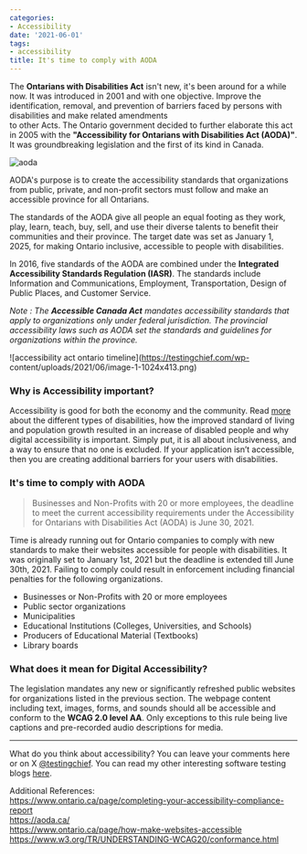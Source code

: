 ```yaml
---
categories:
- Accessibility
date: '2021-06-01'
tags:
- accessibility
title: It's time to comply with AODA
---
```


The **Ontarians with Disabilities Act** isn't new, it's been around for a
while now. It was introduced in 2001 and with one objective. Improve the
identification, removal, and prevention of barriers faced by persons with
disabilities and make related amendments  
to other Acts. The Ontario government decided to further elaborate this act in
2005 with the **"Accessibility for Ontarians with Disabilities Act (AODA)"**.
It was groundbreaking legislation and the first of its kind in Canada.

![aoda](https://testingchief.com/wp-content/uploads/2021/06/image-2.png)

AODA's purpose is to create the accessibility standards that organizations
from public, private, and non-profit sectors must follow and make an
accessible province for all Ontarians.

The standards of the AODA give all people an equal footing as they work, play,
learn, teach, buy, sell, and use their diverse talents to benefit their
communities and their province. The target date was set as January 1, 2025,
for making Ontario inclusive, accessible to people with disabilities.

In 2016, five standards of the AODA are combined under the **Integrated
Accessibility Standards Regulation (IASR)**. The standards include Information
and Communications, Employment, Transportation, Design of Public Places, and
Customer Service.

_Note : The **Accessible Canada Act** mandates accessibility standards that
apply to organizations only under federal jurisdiction. The provincial
accessibility laws such as AODA set the standards and guidelines for
organizations within the province._

![accessibility act ontario timeline](https://testingchief.com/wp-
content/uploads/2021/06/image-1-1024x413.png)

### Why is Accessibility important?

Accessibility is good for both the economy and the community. Read [more
](https://testingchief.com/why-you-cant-skip-accessibility-testing/)about the
different types of disabilities, how the improved standard of living and
population growth resulted in an increase of disabled people and why digital
accessibility is important. Simply put, it is all about inclusiveness, and a
way to ensure that no one is excluded. If your application isn’t accessible,
then you are creating additional barriers for your users with disabilities.

### It's time to comply with AODA

> Businesses and Non-Profits with 20 or more employees, the deadline to meet
> the current accessibility requirements under the Accessibility for Ontarians
> with Disabilities Act (AODA) is June 30, 2021.

Time is already running out for Ontario companies to comply with new standards
to make their websites accessible for people with disabilities. It was
originally set to January 1st, 2021 but the deadline is extended till June
30th, 2021. Failing to comply could result in enforcement including financial
penalties for the following organizations.

  * Businesses or Non-Profits with 20 or more employees
  * Public sector organizations
  * Municipalities
  * Educational Institutions (Colleges, Universities, and Schools)
  * Producers of Educational Material (Textbooks)
  * Library boards

### What does it mean for Digital Accessibility?

The legislation mandates any new or significantly refreshed public websites
for organizations listed in the previous section. The webpage content
including text, images, forms, and sounds should all be accessible and conform
to the **WCAG 2.0 level AA**. Only exceptions to this rule being live captions
and pre-recorded audio descriptions for media.

* * *

What do you think about accessibility? You can leave your comments here or on
X [@testingchief](https://x.com/testingchief). You can read my
other interesting software testing blogs
[here](https://skthetester.github.io/).

Additional References:  
<https://www.ontario.ca/page/completing-your-accessibility-compliance-report>  
<https://aoda.ca/>  
<https://www.ontario.ca/page/how-make-websites-accessible>  
<https://www.w3.org/TR/UNDERSTANDING-WCAG20/conformance.html>